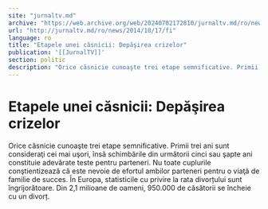 ```yaml
---
site: "jurnaltv.md"
archive: "https://web.archive.org/web/20240702172810/jurnaltv.md/ro/news/2014/10/17/fi"
url: "http://jurnaltv.md/ro/news/2014/10/17/fi"
language: ro
title: "Etapele unei căsnicii: Depăşirea crizelor"
publication: '[[JurnalTV]]'
section: politic
description: "Orice căsnicie cunoaşte trei etape semnificative. Primii trei ani sunt consideraţi cei mai uşori, &icirc;nsă schimbările din următorii cinci sau şapte..."
---
```


# Etapele unei căsnicii: Depăşirea crizelor

Orice căsnicie cunoaşte trei etape semnificative. Primii trei ani sunt consideraţi cei mai uşori, însă schimbările din următorii cinci sau şapte ani constituie adevărate teste pentru parteneri. Nu toate cuplurile conştientizează că este nevoie de efortul ambilor parteneri pentru o viaţă de familie de succes. În Europa, statisticile cu privire la rata divorțului sunt îngrijorătoare. Din 2,1 milioane de oameni, 950.000 de căsătorii se încheie cu un divorț.